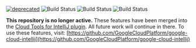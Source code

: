 [![deprecated](http://badges.github.io/stability-badges/dist/deprecated.svg)](http://github.com/badges/stability-badges)
![Build Status](https://storage.googleapis.com/cloud-tools-for-java-kokoro-build-badges/container-tools-ubuntu-master-orb.svg)
![Build Status](https://storage.googleapis.com/cloud-tools-for-java-kokoro-build-badges/container-tools-windows-master-orb.svg)
![Build Status](https://storage.googleapis.com/cloud-tools-for-java-kokoro-build-badges/container-tools-macos-master-orb.svg)

**This repository is no longer active.** These features have been merged into the [Cloud Tools for IntelliJ plugin](https://github.com/GoogleCloudPlatform/google-cloud-intellij). All future work will continue in there. To use these features, visit:
[https://github.com/GoogleCloudPlatform/google-cloud-intellij](https://github.com/GoogleCloudPlatform/google-cloud-intellij)
